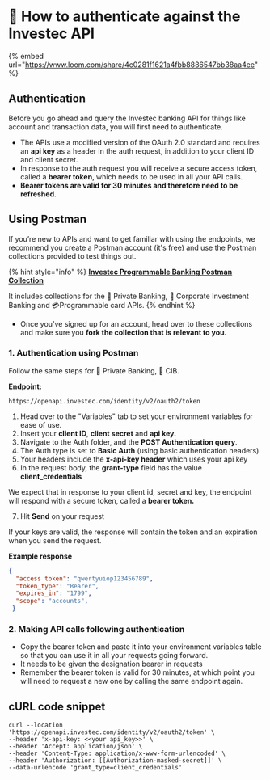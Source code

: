 # 👤 How to authenticate against the Investec API

{% embed url="https://www.loom.com/share/4c0281f1621a4fbb8886547bb38aa4ee" %}

## **Authentication**&#x20;

Before you go ahead and query the Investec banking API for things like account and transaction data, you will first need to authenticate.&#x20;

* The APIs use a modified version of the OAuth 2.0 standard and requires an **api key** as a header in the auth request, in addition to your client ID and client secret.
* In response to the auth request you will receive a secure access token, called a **bearer token**, which needs to be used in all your API calls.&#x20;
* **Bearer tokens are valid for 30 minutes and therefore need to be refreshed**.&#x20;

## **Using Postman**&#x20;

If you’re new to APIs and want to get familiar with using the endpoints, we recommend you create a Postman account (it's free) and use the Postman collections provided to test things out.

{% hint style="info" %}
[**Investec Programmable Banking Postman Collection**](https://www.postman.com/investec-open-api/programmable-banking/overview)

It includes collections for the 🏦 Private Banking, 🧰  Corporate Investment Banking and 💳Programmable card APIs.
{% endhint %}

* Once you’ve signed up for an account, head over to these collections and make sure you **fork the collection that is relevant to you.**

### 1. Authentication using Postman

Follow the same steps for  🏦 Private Banking, 🧰  CIB.&#x20;

**Endpoint:**

```
https://openapi.investec.com/identity/v2/oauth2/token
```

1. Head over to the "Variables" tab to set your environment variables for ease of use.
2. Insert your **client ID**, **client secret** and **api key.**
3. Navigate to the Auth folder, and the **POST Authentication query**.
4. The Auth type is set to **Basic Auth** (using basic authentication headers)
5. Your headers include the **x-api-key header** which uses your api key&#x20;
6. In the request body,  the **grant-type** field has the value **client\_credentials**

We expect that in response to your client id, secret and key, the endpoint will respond with a secure token, called a **bearer token.**&#x20;

7. Hit **Send** on your request&#x20;

If your keys are valid, the response will contain the token and an expiration when you send the request.

**Example response**

```json
{
  "access token": "qwertyuiop123456789",
  "token_type": "Bearer",
  "expires_in": "1799",
  "scope": "accounts",
 }
```

### 2. Making API calls following authentication

* Copy the bearer token and paste it into your environment variables  table so that you can use it in all your requests going forward.&#x20;
* It needs to be given the designation bearer in requests&#x20;
* Remember the bearer token is valid for 30 minutes, at which point you will need to request a new one by calling the same endpoint again.&#x20;

## cURL code snippet

```
curl --location 'https://openapi.investec.com/identity/v2/oauth2/token' \
--header 'x-api-key: <<your api_key>>' \
--header 'Accept: application/json' \
--header 'Content-Type: application/x-www-form-urlencoded' \
--header 'Authorization: [[Authorization-masked-secret]]' \
--data-urlencode 'grant_type=client_credentials'
```
